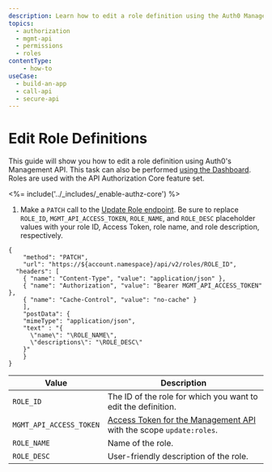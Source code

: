 ```yaml
---
description: Learn how to edit a role definition using the Auth0 Management API. For use with Auth0's API Authorization Core feature set.
topics:
  - authorization
  - mgmt-api
  - permissions
  - roles
contentType: 
    - how-to
useCase:
  - build-an-app
  - call-api
  - secure-api
---
```

# Edit Role Definitions

This guide will show you how to edit a role definition using Auth0's Management API. This task can also be performed [using the Dashboard](/authorization/guides/dashboard/edit-role-definitions). Roles are used with the API Authorization Core feature set.

<%= include('../_includes/_enable-authz-core') %>

1. Make a `PATCH` call to the [Update Role endpoint](/api/management/v2#!/roles/patch_role). Be sure to replace `ROLE_ID`, `MGMT_API_ACCESS_TOKEN`, `ROLE_NAME`, and `ROLE_DESC` placeholder values with your role ID, Access Token, role name, and role description, respectively.

```har
{
	"method": "PATCH",
	"url": "https://${account.namespace}/api/v2/roles/ROLE_ID",
  "headers": [
    { "name": "Content-Type", "value": "application/json" },
   	{ "name": "Authorization", "value": "Bearer MGMT_API_ACCESS_TOKEN" },
    { "name": "Cache-Control", "value": "no-cache" }
	],
	"postData": {
    "mimeType": "application/json",
    "text" : "{ 
      \"name\": "\ROLE_NAME\",
      \"descriptions\": "\ROLE_DESC\"
    }"
	}
}
```

| **Value** | **Description** |
| - | - |
| `ROLE_ID` | Τhe ID of the role for which you want to edit the definition. |
| `MGMT_API_ACCESS_TOKEN`  | [Access Token for the Management API](/api/management/v2/tokens) with the scope `update:roles`. |
| `ROLE_NAME` | Name of the role. |
| `ROLE_DESC` | User-friendly description of the role. |